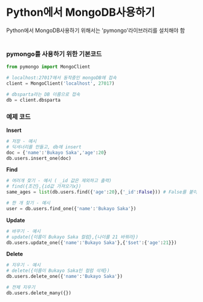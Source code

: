 # Python에서 MongoDB사용하기

Python에서 MongoDB사용하기 위해서는 'pymongo'라이브러리를 설치해야 함
<br><br>

### pymongo를 사용하기 위한 기본코드

``` python
from pymongo import MongoClient

# localhost:27017에서 동작중인 mongoDB에 접속
client = MongoClient('localhost', 27017)

# dbsparta라는 DB 이름으로 접속
db = client.dbsparta
```

### 예제 코드
**Insert**
``` python
# 저장 - 예시
# 딕셔너리를 만들고, db에 insert
doc = {'name':'Bukayo Saka','age':20}
db.users.insert_one(doc)
```
**Find**
``` python
# 여러개 찾기 - 예시 ( _id 값은 제외하고 출력)
# find({조건},{id값 가져오기x}) 
same_ages = list(db.users.find({'age':20},{'_id':False})) # False를 붙이면 가져오지 않음

# 한 개 찾기 - 예시
user = db.users.find_one({'name':'Bukayo Saka'})
```

**Update**
``` python
# 바꾸기 - 예시
# update({이름이 Bukayo Saka 컬럼},{나이를 21 바꿔라})
db.users.update_one({'name':'Bukayo Saka'},{'$set':{'age':21}})
```

**Delete**
``` python
# 지우기 - 예시
# delete({이름이 Bukayo Saka인 컬럼 삭제})
db.users.delete_one({'name':'Bukayo Saka'})

# 전체 지우기
db.users.delete_many({})
```